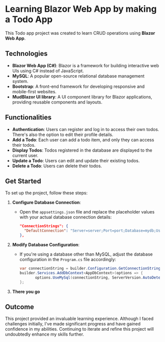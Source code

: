 # Learning Blazor Web App by making a Todo App

This Todo app project was created to learn CRUD operations using **Blazor Web App**.

## Technologies
- **Blazor Web App (C#)**: Blazor is a framework for building interactive web UIs using C# instead of JavaScript.
- **MySQL**: A popular open-source relational database management system.
- **Bootstrap**: A front-end framework for developing responsive and mobile-first websites.
- **MudBlazor UI library**: A UI component library for Blazor applications, providing reusable components and layouts.

## Functionalities
- **Authentication**: Users can register and log in to access their own todos. There's also the option to edit their profile details.
- **Add a Todo**: Each user can add a todo item, and only they can access their todos.
- **Display Todos**: Todos registered in the database are displayed to the current user.
- **Update a Todo**: Users can edit and update their existing todos.
- **Delete a Todo**: Users can delete their todos.

## Get Started
To set up the project, follow these steps:

1. **Configure Database Connection**:
   - Open the `appsettings.json` file and replace the placeholder values with your actual database connection details:
     ```json
     "ConnectionStrings": {
       "DefaultConnection": "Server=server;Port=port;Database=mydb;User=root;Password=pass;"
     },
     ```

2. **Modify Database Configuration**:
   - If you're using a database other than MySQL, adjust the database configuration in the `Program.cs` file accordingly:
     ```csharp
     var connectionString = builder.Configuration.GetConnectionString("DefaultConnection");
     builder.Services.AddDbContext<AppDbContext>(options => {
            options.UseMySql(connectionString, ServerVersion.AutoDetect(connectionString)));
     };
     ```
3. **There you go**

## Outcome
This project provided an invaluable learning experience. Although I faced challenges initially, I've made significant progress and have gained confidence in my abilities. Continuing to iterate and refine this project will undoubtedly enhance my skills further.
